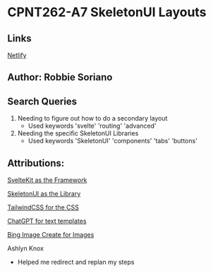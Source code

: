 # CPNT262-A7 SkeletonUI Layouts
## Links
[Netlify](https://legendary-belekoy-96e201.netlify.app)
## Author: Robbie Soriano

## Search Queries
 1. Needing to figure out how to do a secondary layout
    - Used keywords 'svelte' 'routing' 'advanced'
 2. Needing the specific SkeletonUI Libraries
    - Used keywords 'SkeletonUI' 'components' 'tabs' 'buttons'
## Attributions:

[SvelteKit as the Framework](https://kit.svelte.dev/docs/introduction)  

[SkeletonUI as the Library](https://www.skeleton.dev/docs/introduction)  

[TailwindCSS for the CSS](https://tailwindcss.com/docs/installation)  

[ChatGPT for text templates](https://chat.openai.com)  

[Bing Image Create for Images](https://www.bing.com/images/create?FORM=GENILP)  

Ashlyn Knox
- Helped me redirect and replan my steps
